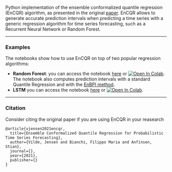 Python implementation of the ensemble conformalized quantile regression (EnCQR) algorithm, as presented in the original [paper](https://arxiv.org/). 
EnCQR allows to generate accurate prediction intervals when predicting a time series with a generic regression algorithm for time series forecasting, such as a Recurrent Neural Network or Random Forest.

---
### Examples

The notebooks show how to use EnCQR on top of two popular regression algorithms:
- **Random Forest**: you can access the notebook [here](https://github.com/FilippoMB/Ensemble-Conformalized-Quantile-Regression-forProbabilistic-Time-Series-Forecasting/blob/main/EnCQR_with_RF.ipynb) or [![Open In Colab](https://colab.research.google.com/assets/colab-badge.svg)](https://colab.research.google.com/drive/12eqEZoXEnZ1G207bbuxD2X6c86FY_iiz?usp=sharing). The notebook also computes prediction intervals with a standard Quantile Regression and with the [EnBPI method](http://proceedings.mlr.press/v139/xu21h.html?ref=https://codemonkey.link).
- **LSTM** you can access the notebook [here](https://github.com/FilippoMB/Ensemble-Conformalized-Quantile-Regression-forProbabilistic-Time-Series-Forecasting/blob/main/EnCQR_with_LSTM.ipynb) or [![Open In Colab](https://colab.research.google.com/assets/colab-badge.svg)](https://colab.research.google.com/drive/19MFZ8KVe9s9Rs505u9kxJp4rmcFDqMU-?usp=sharing).

----
### Citation
Consider citing the original paper if you are using EnCQR in your reasearch

	@article{vjensen2021encqr,
	  title={Ensemble Conformalized Quantile Regression for Probabilistic Time Series Forecasting},
	  author={Vilde, Jensen and Bianchi, Filippo Maria and Anfinsen, Stian},
	  journal={},
	  year={2021},
	  publisher={}
	}
